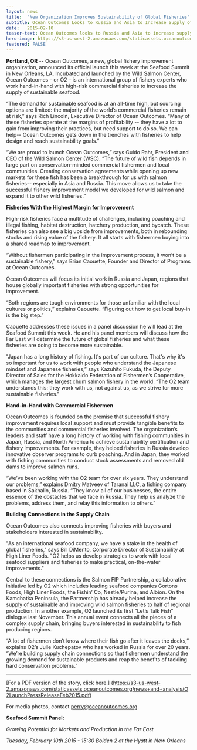 ```yaml
---
layout: news
title:  "New Organization Improves Sustainability of Global Fisheries"
subtitle: Ocean Outcomes Looks to Russia and Asia to Increase Supply of Sustainable Seafood
date:   2015-02-10
teaser-text: Ocean Outcomes looks to Russia and Asia to increase supply of sustainable seafood.
hero-image: https://s3-us-west-2.amazonaws.com/staticassets.oceanoutcomes.org/news+and+analysis/hero+images/ocean-outcomes-launches-hero.jpg
featured: FALSE
---
```


**Portland, OR** -- Ocean Outcomes, a new, global fishery improvement organization, announced its official launch this week at the Seafood Summit in New Orleans, LA. Incubated and launched by the Wild Salmon Center, Ocean Outcomes – or O2 – is an international group of fishery experts who work hand-in-hand with high-risk commercial fisheries to increase the supply of sustainable seafood.

“The demand for sustainable seafood is at an all-time high, but sourcing options are limited: the majority of the world’s commercial fisheries remain at risk,” says Rich Lincoln, Executive Director of Ocean Outcomes. “Many of these fisheries operate at the margins of profitability -- they have a lot to gain from improving their practices, but need support to do so. We can help--  Ocean Outcomes gets down in the trenches with fisheries to help design and reach sustainability goals.”  

“We are proud to launch Ocean Outcomes,” says Guido Rahr, President and CEO of the Wild Salmon Center (WSC). “The future of wild fish depends in large part on conservation-minded commercial fishermen and local communities. Creating conservation agreements while opening up new markets for these fish has been a breakthrough for us with salmon fisheries-- especially in Asia and Russia. This move allows us to take the successful fishery improvement model we developed for wild salmon and expand it to other wild fisheries.”

**Fisheries With the Highest Margin for Improvement**

High-risk fisheries face a multitude of challenges, including poaching and illegal fishing, habitat destruction, hatchery production, and bycatch. These fisheries can also see a big upside from improvements, both in rebounding stocks and rising value of the fishery. It all starts with fishermen buying into a shared roadmap to improvement.

“Without fishermen participating in the improvement process, it won’t be a sustainable fishery,” says Brian Caouette, Founder and Director of Programs at Ocean Outcomes. 

Ocean Outcomes will focus its initial work in Russia and Japan, regions that house globally important fisheries with strong opportunities for improvement.

“Both regions are tough environments for those unfamiliar with the local cultures or politics,” explains Caouette. “Figuring out how to get local buy-in is the big step.”
 
Caouette addresses these issues in a panel discussion he will lead at the Seafood Summit this week. He and his panel members will discuss how the Far East will determine the future of global fisheries and what these fisheries are doing to become more sustainable.

"Japan has a long history of fishing. It's part of our culture. That's why it's so important for us to work with people who understand the Japanese mindset and Japanese fisheries,” says Kazuhito Fukuda, the Deputy Director of Sales for the Hokkaido Federation of Fishermen’s Cooperative, which manages the largest chum salmon fishery in the world. “The O2 team understands this: they work with us, not against us, as we strive for more sustainable fisheries."

**Hand-in-Hand with Commercial Fishermen** 

Ocean Outcomes is founded on the premise that successful fishery improvement requires local support and must provide tangible benefits to the communities and commercial fisheries involved. The organization’s leaders and staff have a long history of working with fishing communities in Japan, Russia, and North America to achieve sustainability certification and fishery improvements. For example, they helped fisheries in Russia develop innovative observer programs to curb poaching. And in Japan, they worked with fishing communities to conduct stock assessments and removed old dams to improve salmon runs. 

“We’ve been working with the O2 team for over six years. They understand our problems,” explains Dmitry Matveev of Taranai LLC, a fishing company based in Sakhalin, Russia. “They know all of our businesses, the entire essence of the obstacles that we face in Russia. They help us analyze the problems, address them, and relay this information to others.”

**Building Connections in the Supply Chain**

Ocean Outcomes also connects improving fisheries with buyers and stakeholders interested in sustainability. 

"As an international seafood company, we have a stake in the health of global fisheries," says Bill DiMento, Corporate Director of Sustainability at High Liner Foods. "O2 helps us develop strategies to work with local seafood suppliers and fisheries to make practical, on-the-water improvements." 

Central to these connections is the Salmon FIP Partnership, a collaborative initiative led by O2 which includes leading seafood companies Gortons Foods, High Liner Foods, the Fishin’ Co, Nestle/Purina, and Albion. On the Kamchatka Peninsula, the Partnership has already helped increase the supply of sustainable and improving wild salmon fisheries to half of regional production. In another example, O2 launched its first “Let’s Talk Fish” dialogue last November. This annual event connects all the pieces of a complex supply chain, bringing buyers interested in sustainability to fish producing regions.

“A lot of fishermen don’t know where their fish go after it leaves the docks,” explains O2’s Julie Kuchepatov who has worked in Russia for over 20 years. “We’re building supply chain connections so that fishermen understand the growing demand for sustainable products and reap the benefits of tackling hard conservation problems.” 
_____

[For a PDF version of the story, click here.] (https://s3-us-west-2.amazonaws.com/staticassets.oceanoutcomes.org/news+and+analysis/O2LaunchPressReleaseFeb2015.pdf)

For media photos, contact <a href="mailto:perry@oceanoutcomes.org">perry@oceanoutcomes.org</a>.

**Seafood Summit Panel:** 

*Growing Potential for Markets and Production in the Far East*

*Tuesday, February 10th 2015 - 15:30 Bolden 2 at the Hyatt in New Orleans*
